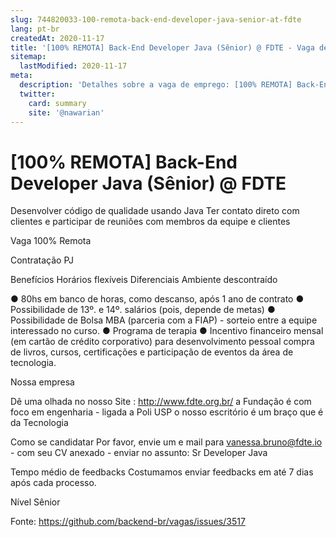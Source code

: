 ```yaml
---
slug: 744820033-100-remota-back-end-developer-java-senior-at-fdte
lang: pt-br
createdAt: 2020-11-17
title: '[100% REMOTA] Back-End Developer Java (Sênior) @ FDTE - Vaga de Emprego'
sitemap:
  lastModified: 2020-11-17
meta:
  description: 'Detalhes sobre a vaga de emprego: [100% REMOTA] Back-End Developer Java (Sênior) @ FDTE'
  twitter:
    card: summary
    site: '@nawarian'
---
```


# [100% REMOTA] Back-End Developer Java (Sênior) @ FDTE

Desenvolver código de qualidade usando Java
Ter contato direto com clientes e participar de reuniões com membros da equipe e clientes

Vaga 100% Remota

Contratação
PJ

Benefícios
Horários flexíveis
Diferenciais
Ambiente descontraído

● 80hs em banco de horas, como descanso, após 1 ano de contrato
● Possibilidade de 13º. e 14º. salários (pois, depende de metas)
● Possibilidade de Bolsa MBA (parceria com a FIAP) - sorteio entre a equipe interessado no curso.
● Programa de terapia
● Incentivo financeiro mensal (em cartão de crédito corporativo) para desenvolvimento pessoal
compra de livros, cursos, certificações e participação de eventos da área de tecnologia.

Nossa empresa

Dê uma olhada no nosso Site : http://www.fdte.org.br/
a Fundação é com foco em engenharia - ligada a Poli USP
o nosso escritório é um braço que é da Tecnologia

Como se candidatar
Por favor, envie um e mail para vanessa.bruno@fdte.io - com seu CV anexado - enviar no assunto: Sr Developer Java

Tempo médio de feedbacks
Costumamos enviar feedbacks em até 7 dias após cada processo.

Nível Sênior

Fonte: https://github.com/backend-br/vagas/issues/3517
